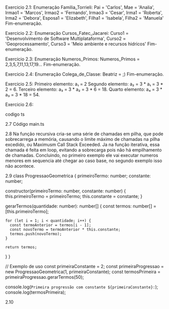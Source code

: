 Exercicio 2.1:
Enumeração Familia_Torrieli:
Pai = 'Carlos',
Mae = 'Analia',
Irmao1 = 'Marcos',
Irmao2 = 'Fernando',
Irmao3 = 'Cesar',
Irma1 = 'Roberta',
Irma2 = 'Debora',
Esposa1 = 'Elizabeth',
Filha1 = 'Isabela',
Filha2 = 'Manuela'
Fim-enumeração.

Exercicio 2.2:
Enumeração Cursos_Fatec_Jacarei:
Curso1 = 'Desenvolvimento de Software Multiplataforma',
Curso2 = 'Geoprocessamento',
Curso3 = 'Meio ambiente e recursos hidricos'
Fim-enumeração.

Exercicio 2.3:
Enumeração Numeros_Primos:
Numeros_Primos = 2,3,5,7,11,13,17,19...
Fim-enumeração.

Exercicio 2.4:
Enumeração Colega_de_Classe:
Beatriz = ;)
Fim-enumeração.

Exercicio 2.5:
Primeiro elemento: a₁ = 2 
Segundo elemento: a₂ = 3 * a₁ = 3 * 2 = 6.
Terceiro elemento: a₃ = 3 * a₂ = 3 * 6 = 18.
Quarto elemento: a₄ = 3 * a₃ = 3 * 18 = 54.

Exercicio 2.6:

codigo ts

2.7
Código main.ts

2.8
Na função recursiva cria-se uma série de chamadas em pilha, que pode sobrecarrega a memória, causando o limite máximo de chamadas na pilha excedido, ou Maximusm Call Stack Exceeded.
Ja na função iterativa, essa chamada é feita em loop, evitando a sobrecarga pois não há empilhamento de chamadas.
Concluindo, no primeiro exemplo ele vai executar numeros menores em sequencia até chegar ao caso base, no segundo exemplo isso não acontece.

2.9
class ProgressaoGeometrica {
  primeiroTermo: number;
  constante: number;

  constructor(primeiroTermo: number, constante: number) {
    this.primeiroTermo = primeiroTermo;
    this.constante = constante;
  }

  gerarTermos(quantidade: number): number[] {
    const termos: number[] = [this.primeiroTermo];
    
    for (let i = 1; i < quantidade; i++) {
      const termoAnterior = termos[i - 1];
      const novoTermo = termoAnterior * this.constante;
      termos.push(novoTermo);
    }

    return termos;
  }
}

// Exemplo de uso
const primeiraConstante = 2;
const primeiraProgressao = new ProgressaoGeometrica(1, primeiraConstante);
const termosPrimeira = primeiraProgressao.gerarTermos(50);

console.log(`Primeira progressão com constante ${primeiraConstante}:`);
console.log(termosPrimeira);

2.10





